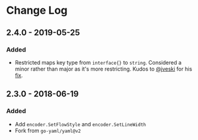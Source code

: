 # Change Log

## 2.4.0 - 2019-05-25

### Added

- Restricted maps key type from `interface{}` to `string`.
  Considered a minor rather than major as it's more restricting.
  Kudos to [@jveski](https://github.com/jveski) for his [fix](https://github.com/Navops/yaml/commit/85482c8b225b4cb87bcb8532d2bf81b72b2f4c3c).


## 2.3.0 - 2018-06-19

### Added

- Add `encoder.SetFlowStyle` and `encoder.SetLineWidth`
- Fork from `go-yaml/yaml@v2`
